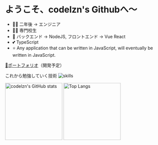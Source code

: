 # ようこそ、codelzn's Githubへ〜

- 👨‍💻 二年後 -> エンジニア
- 👨‍🎓 専門校生
- 📝 バックエンド -> NodeJS, フロントエンド -> Vue React
- 💕 TypeScript
- ⭐️ Any application that can be written in JavaScript, will eventually be written in JavaScript.

[👀ポートフォリオ](https://李.jp)（開発予定）

これから勉強していく技術
![skills](https://skillicons.dev/icons?i=ps,ai,xd,figma,blender,vscode,git,github,html,css,js,sass,ts,tailwind,react,nextjs,vue,nuxtjs,vite,nodejs,express,nestjs,graphql,aws,firebase,vercel,docker,md,stackoverflow)

<img src="https://github-readme-stats-one-bice.vercel.app/api?username=codelzn&count_private=true&theme=calm&show_icons=true&include_all_commits=true&role=OWNER,ORGANIZATION_MEMBER,COLLABORATOR" alt="codelzn's GitHub stats" height="185px" /> <img src="https://github-readme-stats-one-bice.vercel.app/api/top-langs/?username=codelzn&layout=compact&langs_count=8&theme=calm&role=OWNER,COLLABORATOR" alt="Top Langs" height="185px" />
